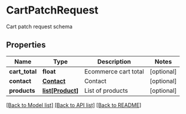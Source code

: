 # CartPatchRequest

Cart patch request schema
## Properties
Name | Type | Description | Notes
------------ | ------------- | ------------- | -------------
**cart_total** | **float** | Ecommerce cart total | [optional] 
**contact** | [**Contact**](Contact.md) | Contact | [optional] 
**products** | [**list[Product]**](Product.md) | List of products | [optional] 

[[Back to Model list]](../README.md#documentation-for-models) [[Back to API list]](../README.md#documentation-for-api-endpoints) [[Back to README]](../README.md)


